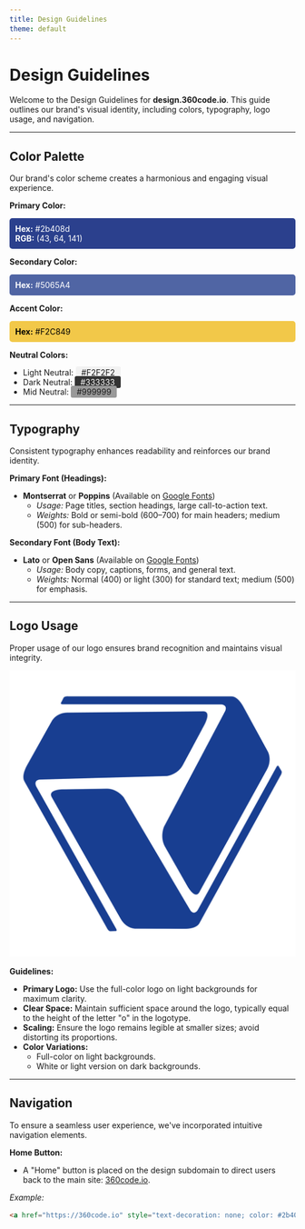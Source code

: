 ```yaml
---
title: Design Guidelines
theme: default
---
```


# Design Guidelines

Welcome to the Design Guidelines for **design.360code.io**. This guide outlines our brand's visual identity, including colors, typography, logo usage, and navigation.

---

## Color Palette

Our brand's color scheme creates a harmonious and engaging visual experience.

**Primary Color:**

<div style="background-color: #2b408d; color: white; padding: 10px; border-radius: 5px;">
  <strong>Hex:</strong> #2b408d<br>
  <strong>RGB:</strong> (43, 64, 141)
</div>

**Secondary Color:**

<div style="background-color: #5065A4; color: white; padding: 10px; border-radius: 5px;">
  <strong>Hex:</strong> #5065A4
</div>

**Accent Color:**

<div style="background-color: #F2C849; color: black; padding: 10px; border-radius: 5px;">
  <strong>Hex:</strong> #F2C849
</div>

**Neutral Colors:**

- Light Neutral: <span style="background-color: #F2F2F2; padding: 2px 10px; border-radius: 3px;">#F2F2F2</span>
- Dark Neutral: <span style="background-color: #333333; color: white; padding: 2px 10px; border-radius: 3px;">#333333</span>
- Mid Neutral: <span style="background-color: #999999; padding: 2px 10px; border-radius: 3px;">#999999</span>

---

## Typography

Consistent typography enhances readability and reinforces our brand identity.

**Primary Font (Headings):**

- **Montserrat** or **Poppins** (Available on [Google Fonts](https://fonts.google.com/))
  - *Usage:* Page titles, section headings, large call-to-action text.
  - *Weights:* Bold or semi-bold (600–700) for main headers; medium (500) for sub-headers.

**Secondary Font (Body Text):**

- **Lato** or **Open Sans** (Available on [Google Fonts](https://fonts.google.com/))
  - *Usage:* Body copy, captions, forms, and general text.
  - *Weights:* Normal (400) or light (300) for standard text; medium (500) for emphasis.

---

## Logo Usage

Proper usage of our logo ensures brand recognition and maintains visual integrity.

![Logo](logo.png)

**Guidelines:**

- **Primary Logo:** Use the full-color logo on light backgrounds for maximum clarity.
- **Clear Space:** Maintain sufficient space around the logo, typically equal to the height of the letter "o" in the logotype.
- **Scaling:** Ensure the logo remains legible at smaller sizes; avoid distorting its proportions.
- **Color Variations:**
  - Full-color on light backgrounds.
  - White or light version on dark backgrounds.

---

## Navigation

To ensure a seamless user experience, we've incorporated intuitive navigation elements.

**Home Button:**

- A "Home" button is placed on the design subdomain to direct users back to the main site: [360code.io](https://360code.io).

*Example:*

```html
<a href="https://360code.io" style="text-decoration: none; color: #2b408d;">Home</a>
